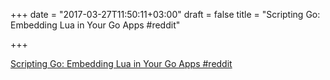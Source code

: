 +++
date = "2017-03-27T11:50:11+03:00"
draft = false
title = "Scripting Go: Embedding Lua in Your Go Apps  #reddit"

+++

<p><a href="https://t.co/f96gv9NvCK">Scripting Go: Embedding Lua in Your Go Apps  #reddit</a></p>